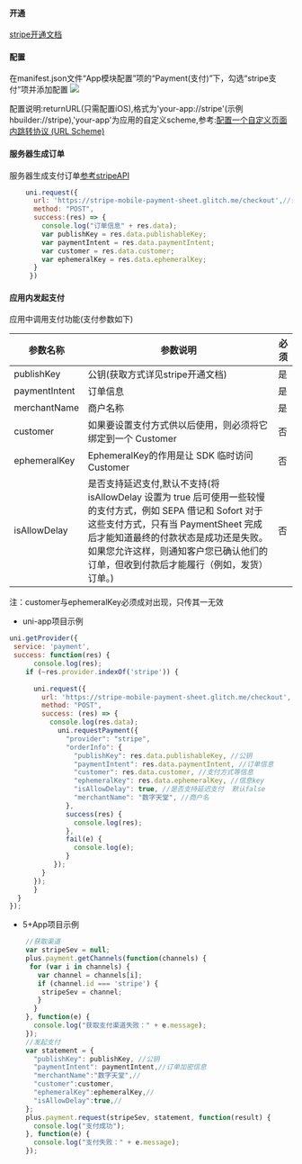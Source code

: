 #### 开通
[stripe开通文档](https://uniapp.dcloud.io/app-payment-stripe-open)

#### 配置
在manifest.json文件“App模块配置”项的“Payment(支付)”下，勾选“stripe支付”项并添加配置
![](https://partner-dcloud-native.oss-cn-hangzhou.aliyuncs.com/images/uniapp/payment/stripe_setup_manifest_info.png)

配置说明:returnURL(只需配置iOS),格式为'your-app://stripe'(示例 hbuilder://stripe),'your-app'为应用的自定义scheme,参考:[配置一个自定义页面内跳转协议 (URL Scheme)](https://ask.dcloud.net.cn/article/64)#### 服务器生成订单
服务器生成支付订单[参考stripeAPI](https://stripe.com/docs/payments/accept-a-payment)

```  js
    uni.request({
      url: 'https://stripe-mobile-payment-sheet.glitch.me/checkout',//仅为示例
      method: "POST", 
      success:(res) => {
        console.log("订单信息" + res.data);
        var publishKey = res.data.publishableKey;
        var paymentIntent = res.data.paymentIntent; 
        var customer = res.data.customer;
        var ephemeralKey = res.data.ephemeralKey;
      }
	 })
```

#### 应用内发起支付
应用中调用支付功能(支付参数如下)
    
| 参数名称    | 参数说明 | 必须 | 
|-------------|-------|-----|
| publishKey    | 公钥(获取方式详见stripe开通文档) | 是  |
| paymentIntent     | 订单信息  | 是 | 
| merchantName | 商户名称 |是 |
| customer  | 如果要设置支付方式供以后使用，则必须将它绑定到一个 Customer | 否 |
| ephemeralKey    | EphemeralKey的作用是让 SDK 临时访问 Customer   | 否 |
| isAllowDelay    | 是否支持延迟支付,默认不支持(将 isAllowDelay 设置为 true 后可使用一些较慢的支付方式，例如 SEPA 借记和 Sofort 对于这些支付方式，只有当 PaymentSheet 完成后才能知道最终的付款状态是成功还是失败。如果您允许这样，则通知客户您已确认他们的订单，但收到付款后才能履行（例如，发货）订单。)   | 否 |

注：customer与ephemeralKey必须成对出现，只传其一无效
  * uni-app项目示例
  ``` js
  uni.getProvider({
   service: 'payment',
   success: function(res) {
		console.log(res);
      if (~res.provider.indexOf('stripe')) {
      
        uni.request({
          url: 'https://stripe-mobile-payment-sheet.glitch.me/checkout',
          method: "POST",
          success: (res) => {
            console.log(res.data);
              uni.requestPayment({
                "provider": "stripe",
                "orderInfo": {
                  "publishKey": res.data.publishableKey, //公钥
                  "paymentIntent": res.data.paymentIntent, //订单信息
                  "customer": res.data.customer, //支付方式等信息
                  "ephemeralKey": res.data.ephemeralKey, //信息key
                  "isAllowDelay": true, //是否支持延迟支付  默认false
                  "merchantName": "数字天堂", //商户名
                },
                success(res) {
                  console.log(res);
                },
                fail(e) {
                  console.log(e);
                }
             });
          }
		});
		}
	}
  });
  ```

  * 5+App项目示例
``` js
    //获取渠道
    var stripeSev = null;
    plus.payment.getChannels(function(channels) {
     for (var i in channels) {
       var channel = channels[i];
       if (channel.id === 'stripe') {
        stripeSev = channel;
       }
	  }
	}, function(e) {
	  console.log("获取支付渠道失败：" + e.message);
	});
	//发起支付
    var statement = {
      "publishKey": publishKey, //公钥
      "paymentIntent": paymentIntent,//订单加密信息
      "merchantName":"数字天堂",//  
      "customer":customer,
      "ephemeralKey":ephemeralKey,//
      "isAllowDelay":true,//
    };
    plus.payment.request(stripeSev, statement, function(result) {
      console.log("支付成功");
    }, function(e) {
      console.log("支付失败：" + e.message);
    });
```

